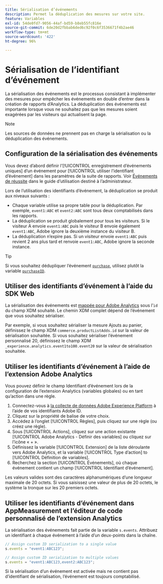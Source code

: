 ```yaml
---
title: Sérialisation d’événements
description: Permet la déduplication des mesures sur votre site.
feature: Variables
exl-id: 54de0fd7-9056-44af-bd59-b8eb55fc816e
source-git-commit: 6de20d2fbbab6ded6c92f0c6f3536671f4b2ae46
workflow-type: tm+mt
source-wordcount: '422'
ht-degree: 96%

---
```


# Sérialisation de l’identifiant d’événement

La sérialisation des événements est le processus consistant à implémenter des mesures pour empêcher les événements en double d’entrer dans la création de rapports d’Analytics. La déduplication des événements est importante lorsque vous ne souhaitez pas que les mesures soient exagérées par les visiteurs qui actualisent la page.

>[!NOTE]
>
>Les sources de données ne prennent pas en charge la sérialisation ou la déduplication des événements.

## Configuration de la sérialisation des événements

Vous devez d’abord définir l’[!UICONTROL enregistrement d’événements uniques] d’un événement pour [!UICONTROL utiliser l’identifiant d’événement] dans les paramètres de la suite de rapports. Voir [Événements de réussite](/help/admin/admin/c-manage-report-suites/c-edit-report-suites/conversion-var-admin/c-success-events/success-event.md) dans le guide d’utilisation destiné à l’administrateur.

Lors de l’utilisation des identifiants d’événement, la déduplication se produit aux niveaux suivants :

* Chaque variable utilise sa propre table pour la déduplication. Par exemple, `event1:ABC` et `event2:ABC` sont tous deux comptabilisés dans les rapports.
* La déduplication se produit globalement pour tous les visiteurs. Si le visiteur A envoie `event1:ABC` puis le visiteur B envoie également `event1:ABC`, Adobe ignore la deuxième instance du visiteur B.
* La déduplication n’expire pas. Si un visiteur envoie `event1:ABC` puis revient 2 ans plus tard et renvoie `event1:ABC`, Adobe ignore la seconde instance.

>[!TIP]
>
>Si vous souhaitez dédupliquer l’événement [`purchase`](event-purchase.md), utilisez plutôt la variable [`purchaseID`](../purchaseid.md).

## Utiliser des identifiants d’événement à l’aide du SDK Web

La sérialisation des événements est [mappée pour Adobe Analytics](https://experienceleague.adobe.com/docs/analytics/implementation/aep-edge/variable-mapping.html?lang=fr) sous l’`id` du champ XDM souhaité. Le chemin XDM complet dépend de l’événement que vous souhaitez sérialiser.

Par exemple, si vous souhaitez sérialiser la mesure Ajouts au panier, définissez le champ XDM `commerce.productListAdds.id` sur la valeur de sérialisation souhaitée. Si vous souhaitez sérialiser l’événement personnalisé 20, définissez le champ XDM `_experience.analytics.event1to100.event20` sur la valeur de sérialisation souhaitée.

## Utiliser les identifiants d’événement à l’aide de l’extension Adobe Analytics

Vous pouvez définir le champ Identifiant d’événement lors de la configuration de l’extension Analytics (variables globales) ou en tant qu’action dans une règle.

1. Connectez-vous à [la collecte de données Adobe Experience Platform](https://experience.adobe.com/data-collection) à l’aide de vos identifiants Adobe ID.
2. Cliquez sur la propriété de balise de votre choix.
3. Accédez à l’onglet [!UICONTROL Règles], puis cliquez sur une règle (ou créez une règle).
4. Sous [!UICONTROL Actions], cliquez sur une action existante [!UICONTROL Adobe Analytics - Définir des variables] ou cliquez sur l’icône « + ».
5. Définissez la variable [!UICONTROL Extension] de la liste déroulante vers Adobe Analytics, et la variable [!UICONTROL Type d’action] to [!UICONTROL Définition de variables].
6. Recherchez la section [!UICONTROL Événements], où chaque événement contient un champ [!UICONTROL Identifiant d’événement].

Les valeurs valides sont des caractères alphanumériques d’une longueur maximale de 20 octets. Si vous saisissez une valeur de plus de 20 octets, le système la tronque sur les 20 premiers octets.

## Utiliser les identifiants d’événement dans AppMeasurement et l’éditeur de code personnalisé de l’extension Analytics

La sérialisation des événements fait partie de la variable `s.events`. Attribuez un identifiant à chaque événement à l’aide d’un deux-points dans la chaîne.

```js
// Assign custom ID serialization to a single value
s.events = "event1:ABC123";

// Assign custom ID serialization to multiple values
s.events = "event1:ABC123,event2:ABC123";
```

Si la sérialisation d’un événement est activée mais ne contient pas d’identifiant de sérialisation, l’événement est toujours comptabilisé.
